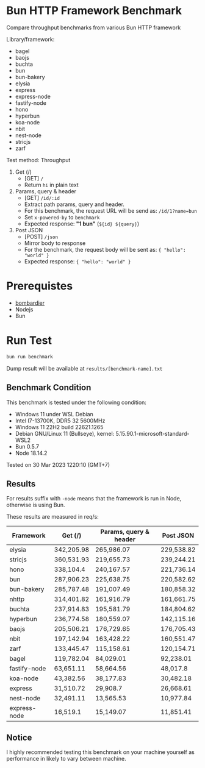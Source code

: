# Bun HTTP Framework Benchmark

Compare throughput benchmarks from various Bun HTTP framework

Library/framework:

-   bagel
-   baojs
-   buchta
-   bun
-   bun-bakery
-   elysia
-   express
-   express-node
-   fastify-node
-   hono
-   hyperbun
-   koa-node
-   nbit
-   nest-node
-   stricjs
-   zarf

Test method:
Throughput

1. Get (/)
    - [GET] `/`
    - Return `hi` in plain text
2. Params, query & header
    - [GET] `/id/:id`
    - Extract path params, query and header.
    - For this benchmark, the request URL will be send as: `/id/1?name=bun`
    - Set `x-powered-by` to `benchmark`
    - Expected response: **"1 bun"** (`${id} ${query}`)
3. Post JSON
    - [POST] `/json`
    - Mirror body to response
    - For the benchmark, the request body will be sent as: `{ "hello": "world" }`
    - Expected response: `{ "hello": "world" }`

# Prerequistes

-   [bombardier](https://github.com/codesenberg/bombardier)
-   Nodejs
-   Bun

# Run Test

```typescript
bun run benchmark
```

Dump result will be available at `results/[benchmark-name].txt`

## Benchmark Condition

This benchmark is tested under the following condition:

-   Windows 11 under WSL Debian
-   Intel I7-13700K, DDR5 32 5600MHz
-   Windows 11 22H2 build 22621.1265
-   Debian GNU/Linux 11 (Bullseye), kernel: 5.15.90.1-microsoft-standard-WSL2
-   Bun 0.5.7
-   Node 18.14.2

Tested on 30 Mar 2023 1220:10 (GMT+7)

## Results

For results suffix with `-node` means that the framework is run in Node, otherwise is using Bun.

These results are measured in req/s:

| Framework    | Get (/)    | Params, query & header | Post JSON  |
| ------------ | ---------- | ---------------------- | ---------- |
| elysia       | 342,205.98 | 265,986.07             | 229,538.82 |
| stricjs      | 360,531.93 | 219,655.73             | 239,244.21 |
| hono         | 338,104.4  | 240,167.57             | 221,736.14 |
| bun          | 287,906.23 | 225,638.75             | 220,582.62 |
| bun-bakery   | 285,787.48 | 191,007.49             | 180,858.32 |
| nhttp        | 314,401.82 | 161,916.79             | 161,661.75 |
| buchta       | 237,914.83 | 195,581.79             | 184,804.62 |
| hyperbun     | 236,774.58 | 180,559.07             | 142,115.16 |
| baojs        | 205,506.21 | 176,729.65             | 176,705.43 |
| nbit         | 197,142.94 | 163,428.22             | 160,551.47 |
| zarf         | 133,445.47 | 115,158.61             | 120,154.71 |
| bagel        | 119,782.04 | 84,029.01              | 92,238.01  |
| fastify-node | 63,651.11  | 58,664.56              | 48,017.8   |
| koa-node     | 43,382.56  | 38,177.83              | 30,482.18  |
| express      | 31,510.72  | 29,908.7               | 26,668.61  |
| nest-node    | 32,491.11  | 13,565.53              | 10,977.84  |
| express-node | 16,519.1   | 15,149.07              | 11,851.41  |

## Notice

I highly recommended testing this benchmark on your machine yourself as performance in likely to vary between machine.
